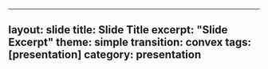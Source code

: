 ---
  layout: slide
  title: Slide Title
  excerpt: "Slide Excerpt"
  theme: simple
  transition: convex
  tags: [presentation]
  category: presentation
  ---
  <section data-markdown>
    <script type="text/template">
      ## Slide 1 title

      A paragraph with some text and a [link](http://hakim.se).
      </script>
  </section>

  <section data-markdown>
      <script type="text/template">
        ## Slide 1 title

        A paragraph with some text and a [link](http://hakim.se).
        </script>
  </section>
